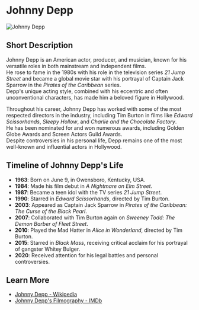 # Johnny Depp

![Johnny Depp](https://upload.wikimedia.org/wikipedia/commons/4/47/Johnny_Depp_2018.jpg)

## Short Description

Johnny Depp is an American actor, producer, and musician, known for his versatile roles in both mainstream and independent films.  
He rose to fame in the 1980s with his role in the television series *21 Jump Street* and became a global movie star with his portrayal of Captain Jack Sparrow in the *Pirates of the Caribbean* series.  
Depp's unique acting style, combined with his eccentric and often unconventional characters, has made him a beloved figure in Hollywood.

Throughout his career, Johnny Depp has worked with some of the most respected directors in the industry, including Tim Burton in films like *Edward Scissorhands*, *Sleepy Hollow*, and *Charlie and the Chocolate Factory*.  
He has been nominated for and won numerous awards, including Golden Globe Awards and Screen Actors Guild Awards.  
Despite controversies in his personal life, Depp remains one of the most well-known and influential actors in Hollywood.

## Timeline of Johnny Depp's Life

- **1963**: Born on June 9, in Owensboro, Kentucky, USA.
- **1984**: Made his film debut in *A Nightmare on Elm Street*.
- **1987**: Became a teen idol with the TV series *21 Jump Street*.
- **1990**: Starred in *Edward Scissorhands*, directed by Tim Burton.
- **2003**: Appeared as Captain Jack Sparrow in *Pirates of the Caribbean: The Curse of the Black Pearl*.
- **2007**: Collaborated with Tim Burton again on *Sweeney Todd: The Demon Barber of Fleet Street*.
- **2010**: Played the Mad Hatter in *Alice in Wonderland*, directed by Tim Burton.
- **2015**: Starred in *Black Mass*, receiving critical acclaim for his portrayal of gangster Whitey Bulger.
- **2020**: Received attention for his legal battles and personal controversies.

## Learn More

- [Johnny Depp - Wikipedia](https://en.wikipedia.org/wiki/Johnny_Depp)
- [Johnny Depp's Filmography - IMDb](https://www.imdb.com/name/nm0000136/)
